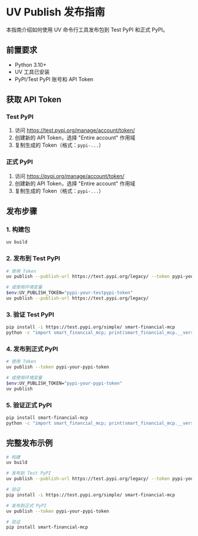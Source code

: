 # UV Publish 发布指南

本指南介绍如何使用 UV 命令行工具发布包到 Test PyPI 和正式 PyPI。

## 前置要求

- Python 3.10+
- UV 工具已安装
- PyPI/Test PyPI 账号和 API Token

## 获取 API Token

### Test PyPI
1. 访问 https://test.pypi.org/manage/account/token/
2. 创建新的 API Token，选择 "Entire account" 作用域
3. 复制生成的 Token（格式：`pypi-...`）

### 正式 PyPI
1. 访问 https://pypi.org/manage/account/token/
2. 创建新的 API Token，选择 "Entire account" 作用域
3. 复制生成的 Token（格式：`pypi-...`）

## 发布步骤

### 1. 构建包
```bash
uv build
```

### 2. 发布到 Test PyPI
```bash
# 使用 Token
uv publish --publish-url https://test.pypi.org/legacy/ --token pypi-your-testpypi-token

# 或使用环境变量
$env:UV_PUBLISH_TOKEN="pypi-your-testpypi-token"
uv publish --publish-url https://test.pypi.org/legacy/
```

### 3. 验证 Test PyPI
```bash
pip install -i https://test.pypi.org/simple/ smart-financial-mcp
python -c "import smart_financial_mcp; print(smart_financial_mcp.__version__)"
```

### 4. 发布到正式 PyPI
```bash
# 使用 Token
uv publish --token pypi-your-pypi-token

# 或使用环境变量
$env:UV_PUBLISH_TOKEN="pypi-your-pypi-token"
uv publish
```

### 5. 验证正式 PyPI
```bash
pip install smart-financial-mcp
python -c "import smart_financial_mcp; print(smart_financial_mcp.__version__)"
```

## 完整发布示例

```bash
# 构建
uv build

# 发布到 Test PyPI
uv publish --publish-url https://test.pypi.org/legacy/ --token pypi-your-testpypi-token

# 验证
pip install -i https://test.pypi.org/simple/ smart-financial-mcp

# 发布到正式 PyPI  
uv publish --token pypi-your-pypi-token

# 验证
pip install smart-financial-mcp
```